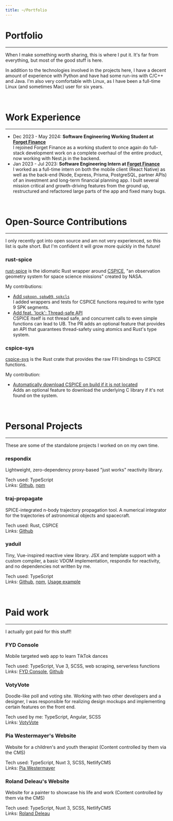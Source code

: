 ```yaml
---
title: ~/Portfolio
---
```

# Portfolio

- - -

When I make something worth sharing, this is where I put it. It's far from everything,
but most of the good stuff is here.

In addition to the technologies involved in the projects here, I have a decent amount
of experience with Python and have had some run-ins with C/C++ and Java. I'm also very comfortable with Linux, as I have been a full-time Linux (and sometimes Mac) user for six years.

<br/>

# Work Experience

- - -
* Dec 2023 - May 2024: **Software Engineering Working Student at [Forget Finance](https://forget.finance)**\
  I rejoined Forget Finance as a working student to once again do full-stack development work on a complete overhaul of the entire product, now working with Nest.js in the backend.
* Jan 2023 - Jul 2023: **Software Engineering Intern at [Forget Finance](https://forget.finance)**\
  I worked as a full-time intern on both the mobile client (React Native) as well as the back-end (Node, Express, Prisma, PostgreSQL, partner APIs) of an investment and long-term financial planning app. I built several mission critical and growth-driving features from the ground up, restructured and refactored large parts of the app and fixed many bugs.

<br/>

# Open-Source Contributions

- - -

I only recently got into open source and am not very experienced, so this list is quite short.
But I'm confident it will grow more quickly in the future!

### rust-spice

[rust-spice](https://docs.rs/rust-spice/latest/spice/) is the idiomatic Rust wrapper around [CSPICE](https://naif.jpl.nasa.gov/naif), "an observation geometry system for space science missions" created
by NASA.

My contributions:

* [Add `spkopn`, `spkw09`, `spkcls`](https://github.com/GregoireHENRY/rust-spice/pull/6)\
  I added wrappers and tests for CSPICE functions required to write type 9 SPK segments.
* [Add feat. 'lock': Thread-safe API](https://github.com/GregoireHENRY/rust-spice/pull/10)\
  CSPICE itself is not thread safe, and concurrent calls to even simple functions can lead to UB.
  The PR adds an optional feature that provides an API that guarantees thread-safety using atomics and
  Rust's type system.

### cspice-sys

[cspice-sys](https://docs.rs/cspice-sys/latest/cspice_sys/index.html) is the Rust crate that provides the raw FFI bindings to CSPICE functions.

My contribution:

* [Automatically download CSPICE on build if it is not located](https://github.com/jacob-pro/cspice-rs/pull/7)\
  Adds an optional feature to download the underlying C library if it's not
  found on the system.

<br/>

# Personal Projects

- - -

These are some of the standalone projects I worked on on my own time.

### respondix

Lightweight, zero-dependency proxy-based "just works" reactivity library.

Tech used: TypeScript\
Links: [Github](https://github.com/pixldemon/respondix), [npm](https://npmjs.org/package/respondix)

### traj-propagate

SPICE-integrated n-body trajectory propagation tool. A numerical integrator for
the trajectories of astronomical objects and spacecraft.

Tech used: Rust, CSPICE\
Links: [Github](https://github.com/pixldemon/traj-propagate)

### yaduil

Tiny, Vue-inspired reactive view library. JSX and template support with a custom compiler, a basic VDOM implementation, respondix for reactivity, and no dependencies not written by me.

Tech used: TypeScript\
Links: [Github](https://github.com/pixldemon/yaduil), [npm](https://npmjs.com/package/yaduil), [Usage example](https://github.com/pixldemon/yaduil-example)

<br/>

# Paid work

- - -

I actually got paid for this stuff!

### FYD Console

Mobile targeted web app to learn TikTok dances

Tech used: TypeScript, Vue 3, SCSS, web scraping, serverless functions\
Links: [FYD Console](https://tiktoktutor.netlify.app), [Github](https://github.com/mclrc/tiktoktutor)

### VotyVote

Doodle-like poll and voting site. Working with two other developers and a designer, I was responsible
for realizing design mockups and implementing certain features on the front end.

Tech used by me: TypeScript, Angular, SCSS\
Links: [VotyVote](https://votyvote.com/)

### Pia Westermayer's Website

Website for a children's and youth therapist (Content controlled by them via the CMS)

Tech used: TypeScript, Nuxt 3, SCSS, NetlifyCMS\
Links: [Pia Westermayer](https://therapie-westermayer.de)

### Roland Deleau's Website

Website for a painter to showcase his life and work (Content controlled by them via the CMS)

Tech used: TypeScript, Nuxt 3, SCSS, NetlifyCMS\
Links: [Roland Deleau](https://deleaunew.netlify.app)

